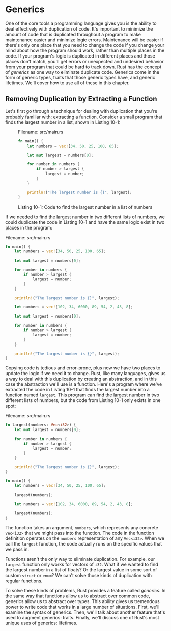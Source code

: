 # Generics

One of the core tools a programming language gives you is the ability to deal
effectively with duplication of code. It's important to minimize the amount of
code that is duplicated throughout a program to make maintenance easier and
minimize logic errors. Maintenance will be easier if there's only one place
that you need to change the code if you change your mind about how the program
should work, rather than multiple places in the code. If your program's logic
is duplicated in different places and those places don't match, you'll get
errors or unexpected and undesired behavior from your program that could be
hard to track down. Rust has the concept of *generics* as one way to eliminate
duplicate code. Generics come in the form of generic types, traits that those
generic types have, and generic lifetimes. We'll cover how to use all of these
in this chapter.

## Removing Duplication by Extracting a Function

Let's first go through a technique for dealing with duplication that you're
probably familiar with: extracting a function. Consider a small program that
finds the largest number in a list, shown in Listing 10-1:

<figure>
<span class="filename">Filename: src/main.rs</span>

```rust
fn main() {
    let numbers = vec![34, 50, 25, 100, 65];

    let mut largest = numbers[0];

    for number in numbers {
        if number > largest {
            largest = number;
        }
    }

    println!("The largest number is {}", largest);
}
```

<figcaption>

Listing 10-1: Code to find the largest number in a list of numbers

</figcaption>
</figure>

If we needed to find the largest number in two different lists of numbers, we
could duplicate the code in Listing 10-1 and have the same logic exist in two
places in the program:

<span class="filename">Filename: src/main.rs</span>

```rust
fn main() {
    let numbers = vec![34, 50, 25, 100, 65];

    let mut largest = numbers[0];

    for number in numbers {
        if number > largest {
            largest = number;
        }
    }

    println!("The largest number is {}", largest);

    let numbers = vec![102, 34, 6000, 89, 54, 2, 43, 8];

    let mut largest = numbers[0];

    for number in numbers {
        if number > largest {
            largest = number;
        }
    }

    println!("The largest number is {}", largest);
}
```

Copying code is tedious and error-prone, plus now we have two places to update
the logic if we need it to change. Rust, like many languages, gives us a way to
deal with this duplication by creating an abstraction, and in this case the
abstraction we'll use is a function. Here's a program where we've extracted the
code in Listing 10-1 that finds the largest number into a function named
`largest`. This program can find the largest number in two different lists of
numbers, but the code from Listing 10-1 only exists in one spot:

<span class="filename">Filename: src/main.rs</span>

```rust
fn largest(numbers: Vec<i32>) {
    let mut largest = numbers[0];

    for number in numbers {
        if number > largest {
            largest = number;
        }
    }

    println!("The largest number is {}", largest);
}

fn main() {
    let numbers = vec![34, 50, 25, 100, 65];

    largest(numbers);

    let numbers = vec![102, 34, 6000, 89, 54, 2, 43, 8];

    largest(numbers);
}
```

The function takes an argument, `numbers`, which represents any concrete
`Vec<i32>` that we might pass into the function. The code in the function
definition operates on the `numbers` representation of any `Vec<i32>`. When
we call the `largest` function, the code actually runs on the specific values
that we pass in.

Functions aren't the only way to eliminate duplication. For example, our
`largest` function only works for vectors of `i32`. What if we wanted to find
the largest number in a list of floats? Or the largest value in some sort of
custom `struct` or `enum`? We can't solve those kinds of duplication with
regular functions.

To solve these kinds of problems, Rust provides a feature called *generics*. In
the same way that functions allow us to abstract over common code, generics
allow us to abstract over types. This ability gives us tremendous power to
write code that works in a large number of situations. First, we'll examine the
syntax of generics. Then, we'll talk about another feature that's used to
augment generics: traits. Finally, we'll discuss one of Rust's most unique uses
of generics: lifetimes.
